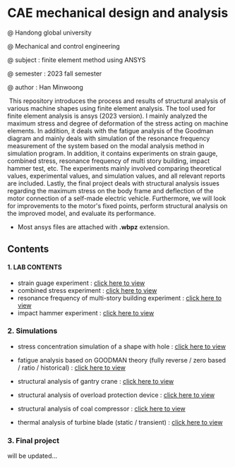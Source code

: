# CAE mechanical design and analysis 

@ Handong global university

@ Mechanical and control engineering

@ subject : finite element method using ANSYS

@ semester : 2023 fall semester

@ author : Han Minwoong



​			This repository introduces the process and results of structural analysis of various machine shapes using finite element analysis. The tool used for finite element analysis is ansys (2023 version). I mainly analyzed the maximum stress and degree of deformation of the stress acting on machine elements. In addition, it deals with the fatigue analysis of the Goodman diagram and mainly deals with simulation of the resonance frequency measurement of the system based on the modal analysis method in simulation program. In addition, it contains experiments on strain gauge, combined stress, resonance frequency of multi story building, impact hammer test, etc. The experiments mainly involved comparing theoretical values, experimental values, and simulation values, and all relevant reports are included. Lastly, the final project deals with structural analysis issues regarding the maximum stress on the body frame and deflection of the motor connection of a self-made electric vehicle. Furthermore, we will look for improvements to the motor's fixed points, perform structural analysis on the improved model, and evaluate its performance.

* Most ansys files are attached with **.wbpz** extension.



## Contents

#### 1. LAB CONTENTS

* strain guage experiment : [click here to view](https://github.com/HanMinung/CAE/tree/main/1.%20LAB%20FILES/LAB1_strain_guage)
* combined stress experiment : [click here to view](https://github.com/HanMinung/CAE/tree/main/1.%20LAB%20FILES/LAB2_combined_stress)
* resonance frequency of multi-story building experiment : [click here to view](https://github.com/HanMinung/CAE/tree/main/1.%20LAB%20FILES/LAB3_building)
* impact hammer experiment : [click here to view](https://github.com/HanMinung/CAE/tree/main/1.%20LAB%20FILES/LAB4_impact_hammer)



### 2. Simulations

* stress concentration simulation of a shape with hole : [click here to view](https://github.com/HanMinung/CAE/tree/main/2.%20SIMULATIONS/assignment_1)
* fatigue analysis based on GOODMAN theory (fully reverse / zero based / ratio / historical) : [click here to view](https://github.com/HanMinung/CAE/tree/main/2.%20SIMULATIONS/assignment_2)

* structural analysis of gantry crane : [click here to view](https://github.com/HanMinung/CAE/tree/main/2.%20SIMULATIONS/assignment_3)

* structural analysis of overload protection device : [click here to view](https://github.com/HanMinung/CAE/tree/main/2.%20SIMULATIONS/assignment_4)

* structural analysis of coal compressor : [click here to view](https://github.com/HanMinung/CAE/tree/main/2.%20SIMULATIONS/assignment_5)
* thermal analysis of turbine blade (static / transient) : [click here to view](https://github.com/HanMinung/CAE/tree/main/2.%20SIMULATIONS/assignment_6)



### 3. Final project

will be updated...